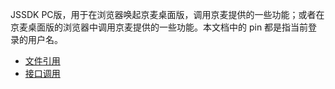 JSSDK PC版，用于在浏览器唤起京麦桌面版，调用京麦提供的一些功能；或者在京麦桌面版的浏览器中调用京麦提供的一些功能。本文档中的 pin 都是指当前登录的用户名。

* [文件引用](文件引用.md)
* [接口调用](接口调用.md)
